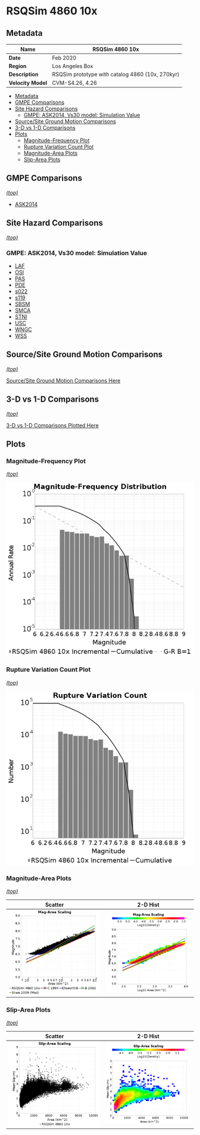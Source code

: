 # RSQSim 4860 10x
## Metadata
| **Name** | RSQSim 4860 10x |
|-----|-----|
| **Date** | Feb 2020 |
| **Region** | Los Angeles Box |
| **Description** | RSQSim prototype with catalog 4860 (10x, 270kyr) |
| **Velocity Model** | CVM-S4.26, 4.26 |

* [Metadata](#metadata)
* [GMPE Comparisons](#gmpe-comparisons)
* [Site Hazard Comparisons](#site-hazard-comparisons)
  * [GMPE: ASK2014, Vs30 model: Simulation Value](#gmpe-ask2014-vs30-model-simulation-value)
* [Source/Site Ground Motion Comparisons](source_site_comparisons_Vs30Simulation/)
* [3-D vs 1-D Comparisons](3d_1d_comparison/)
* [Plots](#plots)
  * [Magnitude-Frequency Plot](#magnitude-frequency-plot)
  * [Rupture Variation Count Plot](#rupture-variation-count-plot)
  * [Magnitude-Area Plots](#magnitude-area-plots)
  * [Slip-Area Plots](#slip-area-plots)

## GMPE Comparisons
*[(top)](#rsqsim-4860-10x)*

* [ASK2014](gmpe_comparisons_ASK2014_Vs30Simulation/)

## Site Hazard Comparisons
*[(top)](#rsqsim-4860-10x)*

### GMPE: ASK2014, Vs30 model: Simulation Value

* [LAF](site_hazard_LAF_ASK2014_Vs30Simulation/)
* [OSI](site_hazard_OSI_ASK2014_Vs30Simulation/)
* [PAS](site_hazard_PAS_ASK2014_Vs30Simulation/)
* [PDE](site_hazard_PDE_ASK2014_Vs30Simulation/)
* [s022](site_hazard_s022_ASK2014_Vs30Simulation/)
* [s119](site_hazard_s119_ASK2014_Vs30Simulation/)
* [SBSM](site_hazard_SBSM_ASK2014_Vs30Simulation/)
* [SMCA](site_hazard_SMCA_ASK2014_Vs30Simulation/)
* [STNI](site_hazard_STNI_ASK2014_Vs30Simulation/)
* [USC](site_hazard_USC_ASK2014_Vs30Simulation/)
* [WNGC](site_hazard_WNGC_ASK2014_Vs30Simulation/)
* [WSS](site_hazard_WSS_ASK2014_Vs30Simulation/)

## Source/Site Ground Motion Comparisons
*[(top)](#rsqsim-4860-10x)*

[Source/Site Ground Motion Comparisons Here](source_site_comparisons_Vs30Simulation/)

## 3-D vs 1-D Comparisons
*[(top)](#rsqsim-4860-10x)*

[3-D vs 1-D Comparisons Plotted Here](3d_1d_comparison/)

## Plots
### Magnitude-Frequency Plot
*[(top)](#rsqsim-4860-10x)*

![MFD](resources/mfd.png)
### Rupture Variation Count Plot
*[(top)](#rsqsim-4860-10x)*

![RV Count](resources/rv_count.png)
### Magnitude-Area Plots
*[(top)](#rsqsim-4860-10x)*

| Scatter | 2-D Hist |
|-----|-----|
| ![MFD Scatter](resources/mag_area.png) | ![MFD Hist](resources/mag_area_hist2D.png) |
### Slip-Area Plots
*[(top)](#rsqsim-4860-10x)*

| Scatter | 2-D Hist |
|-----|-----|
| ![Slip Scatter](resources/slip_area.png) | ![Slip Hist](resources/slip_area_hist2D.png) |
